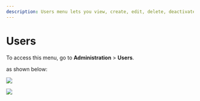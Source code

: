 ```yaml
---
description: Users menu lets you view, create, edit, delete, deactivate, and, invite users.
---
```


# Users

To access this menu, go to **Administration** > **Users**.

as shown below:

![](<../../../.gitbook/assets/2021-11-20\_23-29-48 copy (2).png>)

![](<../../../.gitbook/assets/2021-11-21\_00-28-10 (1).png>)
